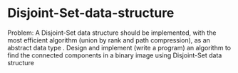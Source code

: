 # Disjoint-Set-data-structure

Problem:
A Disjoint-Set data structure should be implemented, with the most efficient algorithm (union by rank and path compression), as an abstract data type
.
Design and implement (write a program) an algorithm to find the connected components in a binary image using Disjoint-Set data structure
